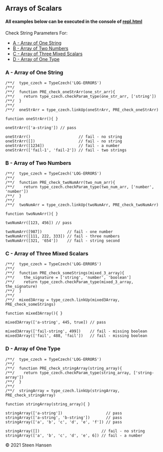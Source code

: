 
## Arrays of Scalars


#### All examples below can be executed in the console of [repl.html](../test-collection/repl.html)

Check String Parameters For:
  -  [A - Array of One String](#arr-of-one-str-param)
  -  [B - Array of Two Numbers](#arr-of-two-num-param)
  -  [C - Array of Three Mixed Scalars](#arr-of-mixed-param)
  -  [D - Array of One Type](#arr-of-one-type)

### A - Array of One String<a name="arr-of-one-str-param"></a>

    /**/  type_czech = TypeCzech('LOG-ERRORS')
    /**/  
    /**/  function PRE_check_oneStrArr(one_str_arr){
    /**/    return type_czech.checkParam_type(one_str_arr, ['string'])
    /**/  }
    /**/  
    /**/  oneStrArr = type_czech.linkUp(oneStrArr, PRE_check_oneStrArr) 

    function oneStrArr(){ }

    oneStrArr(['a-string']) // pass
    
    oneStrArr()                     // fail - no string  
    oneStrArr([])                   // fail - no string
    oneStrArr([1234])               // fail - a number
    oneStrArr(['fail-1', 'fail-2']) // fail - two strings




### B - Array of Two Numbers<a name="arr-of-two-num-param"></a>

    /**/  type_czech = TypeCzech('LOG-ERRORS')
    /**/  
    /**/  function PRE_check_twoNumArr(two_num_arr){
    /**/    return type_czech.checkParam_type(two_num_arr, ['number', 'number'])
    /**/  }
    /**/  
    /**/  twoNumArr = type_czech.linkUp(twoNumArr, PRE_check_twoNumArr) 

    function twoNumArr(){ }

    twoNumArr([123, 456]) // pass
    
    twoNumArr([987])           // fail - one number 
    twoNumArr([111, 222, 333]) // fail - three numbers
    twoNumArr([321, '654'])    // fail - string second


### C - Array of Three Mixed Scalars<a name="arr-of-mixed-param"></a>

    /**/  type_czech = TypeCzech('LOG-ERRORS')
    /**/  
    /**/  function PRE_check_someStrings(mixed_3_array){
    /**/    the_signature = ['string', 'number', 'boolean']
    /**/    return type_czech.checkParam_type(mixed_3_array, the_signature)
    /**/  }
    /**/  
    /**/  mixed3Array = type_czech.linkUp(mixed3Array, PRE_check_someStrings) 

    function mixed3Array(){ }

    mixed3Array(['a-string', 445, true]) // pass

    mixed3Array(['fail-string', 499])    // fail - missing boolean
    mixed3Array(['fail', 488, 'fail'])   // fail - missing boolean









### D - Array of One Type<a name="arr-of-one-type"></a>

    /**/  type_czech = TypeCzech('LOG-ERRORS')
    /**/  
    /**/  function PRE_check_stringArray(string_array){
    /**/    return type_czech.checkParam_type(string_array, ['string-array'])
    /**/  }
    /**/  
    /**/  stringArray = type_czech.linkUp(stringArray, PRE_check_stringArray) 

    function stringArray(string_array){ }

    stringArray(['a-string'])                   // pass
    stringArray(['a-string', 'b-string'])       // pass
    stringArray(['a', 'b', 'c', 'd', 'e', 'f']) // pass
  
    stringArray([])                           // fail - no string
    stringArray(['a', 'b', 'c', 'd', 'e', 6]) // fail - a number





&copy; 2021 Steen Hansen
